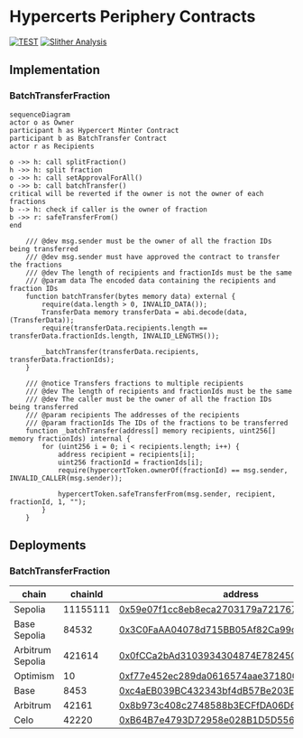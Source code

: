 # Hypercerts Periphery Contracts

[![TEST](https://github.com/hypercerts-org/protocol-periphery/actions/workflows/test.yml/badge.svg)](https://github.com/hypercerts-org/protocol-periphery/actions/workflows/test.yml)
[![Slither Analysis](https://github.com/hypercerts-org/protocol-periphery/actions/workflows/slither.yaml/badge.svg)](https://github.com/hypercerts-org/protocol-periphery/actions/workflows/slither.yaml)

## Implementation

### BatchTransferFraction

```mermaid
sequenceDiagram
actor o as Owner
participant h as Hypercert Minter Contract
participant b as BatchTransfer Contract
actor r as Recipients

o ->> h: call splitFraction()
h ->> h: split fraction
o ->> h: call setApprovalForAll()
o ->> b: call batchTransfer()
critical will be reverted if the owner is not the owner of each fractions
b --> h: check if caller is the owner of fraction
b ->> r: safeTransferFrom()
end

```

```solidity
    /// @dev msg.sender must be the owner of all the fraction IDs being transferred
    /// @dev msg.sender must have approved the contract to transfer the fractions
    /// @dev The length of recipients and fractionIds must be the same
    /// @param data The encoded data containing the recipients and fraction IDs
    function batchTransfer(bytes memory data) external {
        require(data.length > 0, INVALID_DATA());
        TransferData memory transferData = abi.decode(data, (TransferData));
        require(transferData.recipients.length == transferData.fractionIds.length, INVALID_LENGTHS());

        _batchTransfer(transferData.recipients, transferData.fractionIds);
    }

    /// @notice Transfers fractions to multiple recipients
    /// @dev The length of recipients and fractionIds must be the same
    /// @dev The caller must be the owner of all the fraction IDs being transferred
    /// @param recipients The addresses of the recipients
    /// @param fractionIds The IDs of the fractions to be transferred
    function _batchTransfer(address[] memory recipients, uint256[] memory fractionIds) internal {
        for (uint256 i = 0; i < recipients.length; i++) {
            address recipient = recipients[i];
            uint256 fractionId = fractionIds[i];
            require(hypercertToken.ownerOf(fractionId) == msg.sender, INVALID_CALLER(msg.sender));

            hypercertToken.safeTransferFrom(msg.sender, recipient, fractionId, 1, "");
        }
    }
```

## Deployments

### BatchTransferFraction

| chain            | chainId  | address                                                                                                                          |
| ---------------- | -------- | -------------------------------------------------------------------------------------------------------------------------------- |
| Sepolia          | 11155111 | [0x59e07f1cc8eb8eca2703179a7217673318a0fe47](https://sepolia.etherscan.io/address/0x59e07f1cc8eb8eca2703179a7217673318a0fe47)    |
| Base Sepolia     | 84532    | [0x3C0FaAA04078d715BB05Af82Ca99c41623AeC5Ae](https://sepolia.basescan.org/address/0x3C0FaAA04078d715BB05Af82Ca99c41623AeC5Ae)    |
| Arbitrum Sepolia | 421614   | [0x0fCCa2bAd3103934304874E782450688B7a044B0](https://sepolia.arbiscan.io/address/0x0fCCa2bAd3103934304874E782450688B7a044B0)     |
| Optimism         | 10       | [0xf77e452ec289da0616574aae371800ca4d6315b1](https://optimistic.etherscan.io/address/0xf77e452ec289da0616574aae371800ca4d6315b1) |
| Base             | 8453     | [0xc4aEB039BC432343bf4dB57Be203E0540d385a18](https://basescan.org/address/0xc4aEB039BC432343bf4dB57Be203E0540d385a18)            |
| Arbitrum         | 42161    | [0x8b973c408c2748588b3ECFfDA06D670819FbEb1D](https://arbiscan.io/address/0x8b973c408c2748588b3ECFfDA06D670819FbEb1D)             |
| Celo             | 42220    | [0xB64B7e4793D72958e028B1D5D556888b115c4c3E](https://celoscan.io/address/0xB64B7e4793D72958e028B1D5D556888b115c4c3E)             |
